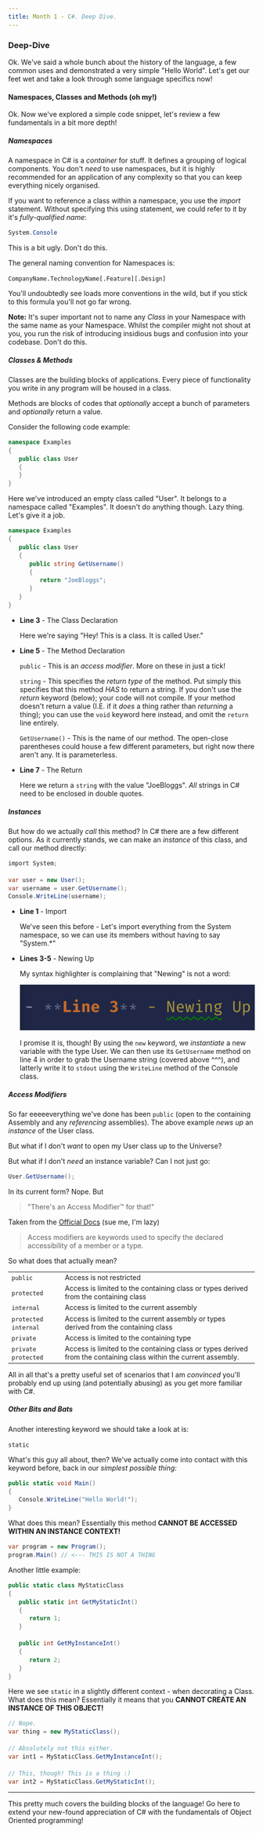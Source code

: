 ```yaml
---
title: Month 1 - C#. Deep Dive.
---
```


### Deep-Dive

Ok. We've said a whole bunch about the history of the language, a few common uses and demonstrated a very simple "Hello World". Let's get our feet wet and take a look through some language specifics now!

#### Namespaces, Classes and Methods (oh my!)

Ok. Now we've explored a simple code snippet, let's review a few fundamentals in a bit more depth!

##### Namespaces

A namespace in C# is a _container_ for stuff. It defines a grouping of logical components. You don't _need_ to use namespaces, but it is highly recommended for an application of any complexity so that you can keep everything nicely organised.

If you want to reference a class within a namespace, you use the _import_ statement. Without specifying this using statement, we could refer to it by it's _fully-qualified name_:

```csharp
System.Console
```

This is a bit ugly. Don't do this.

The general naming convention for Namespaces is:

`CompanyName.TechnologyName[.Feature][.Design]`

You'll undoubtedly see loads more conventions in the wild, but if you stick to this formula you'll not go far wrong.

**Note:** It's super important not to name any _Class_ in your Namespace with the same name as your Namespace. Whilst the compiler might not shout at you, you run the risk of introducing insidious bugs and confusion into your codebase. Don't do this.

##### Classes & Methods

Classes are the building blocks of applications. Every piece of functionality you write in any program will be housed in a class.

Methods are blocks of codes that _optionally_ accept a bunch of parameters and _optionally_ return a value.

Consider the following code example:

```csharp
namespace Examples
{
   public class User
   {
   }
}
```

Here we've introduced an empty class called "User". It belongs to a namespace called "Examples". It doesn't do anything though. Lazy thing. Let's give it a job.

```csharp
namespace Examples
{
   public class User
   {
      public string GetUsername()
      {
         return "JoeBloggs";
      }
   }
}
```

- **Line 3** - The Class Declaration

  Here we're saying "Hey! This is a class. It is called User."

- **Line 5** - The Method Declaration

  `public` - This is an _access modifier_. More on these in just a tick!

  `string` - This specifies the _return type_ of the method. Put simply this specifies that this method _HAS_ to return a string. If you don't use the _return_ keyword (below); your code will not compile. If your method doesn't return a value (I.E. if it _does_ a thing rather than _returning_ a thing); you can use the `void` keyword here instead, and omit the `return` line entirely.

  `GetUsername()` - This is the name of our method. The open-close parentheses could house a few different parameters, but right now there aren't any. It is parameterless.

- **Line 7** - The Return

  Here we return a `string` with the value "JoeBloggs". _All_ strings in C# need to be enclosed in double quotes.

##### Instances

But how do we actually _call_ this method? In C# there are a few different options. As it currently stands, we can make an _instance_ of this class, and call our method directly:

```csharp
import System;

var user = new User();
var username = user.GetUsername();
Console.WriteLine(username);
```

- **Line 1** - Import

  We've seen this before - Let's import everything from the System namespace, so we can use its members without having to say "System.\*"

- **Lines 3-5** - Newing Up

  My syntax highlighter is complaining that "Newing" is not a word:

   <p align="center">
      <img src="./img/newing.png" title="I think you'll find it is.">
   </p>
   
   I promise it is, though! By using the ```new``` keyword, we _instantiate_ a new variable with the type User. We can then use its ```GetUsername``` method on line 4 in order to grab the Username string (covered above ^^^), and latterly write it to ```stdout``` using the ```WriteLine``` method of the Console class.

##### Access Modifiers

So far eeeeeverything we've done has been `public` (open to the containing Assembly and any _referencing_ assemblies). The above example _news up_ an _instance_ of the User class.

But what if I don't _want_ to open my User class up to the Universe?

But what if I don't _need_ an instance variable? Can I not just go:

```csharp
User.GetUsername();
```

In its current form? Nope. But

> "There's an Access Modifier™ for that!"

Taken from the [Official Docs](https://docs.microsoft.com/en-us/dotnet/csharp/language-reference/keywords/access-modifiers) (sue me, I'm lazy)

> Access modifiers are keywords used to specify the declared accessibility of a member or a type.

So what does that actually mean?

|||
| ----- | ----- |
| `public` | Access is not restricted |
| `protected` | Access is limited to the containing class or types derived from the containing class |
| `internal` | Access is limited to the current assembly |
| `protected internal` | Access is limited to the current assembly or types derived from the containing class |
| `private` | Access is limited to the containing type |
| `private protected` | Access is limited to the containing class or types derived from the containing class within the current assembly. |

All in all that's a pretty useful set of scenarios that I am _convinced_ you'll probably end up using (and potentially abusing) as you get more familiar with C#.


##### Other Bits and Bats #####
Another interesting keyword we should take a look at is:

`static`

What's this guy all about, then? We've actually come into contact with this keyword before, back in our _simplest possible thing:_

```csharp
public static void Main()
{
   Console.WriteLine("Hello World!");
}
```
What does this mean? Essentially this method **CANNOT BE ACCESSED WITHIN AN INSTANCE CONTEXT!**

```csharp
var program = new Program();
program.Main() // <--- THIS IS NOT A THING
```

Another little example:
```csharp
public static class MyStaticClass
{
   public static int GetMyStaticInt()
   {
      return 1;
   }

   public int GetMyInstanceInt()
   {
      return 2;
   }
}
```

Here we see `static` in a slightly different context - when decorating a Class. What does this mean? Essentially it means that you **CANNOT CREATE AN INSTANCE OF THIS OBJECT!**

```csharp
// Nope.
var thing = new MyStaticClass();

// Absolutely not this either.
var int1 = MyStaticClass.GetMyInstanceInt(); 

// This, though! This is a thing :)
var int2 = MyStaticClass.GetMyStaticInt();
```

---

This pretty much covers the building blocks of the language! Go here to extend your new-found appreciation of C# with the fundamentals of Object Oriented programming!